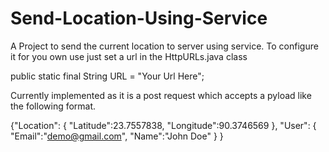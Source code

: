 # Send-Location-Using-Service
A Project to send the current location to server using service. To configure it for you own use just set a url in the HttpURLs.java class

public static final String URL = "Your Url Here";

Currently implemented as it is a post request which accepts a pyload like the following format.

{"Location":
  {
    "Latitude":23.7557838,
    "Longitude":90.3746569
  },
  "User":
    {
      "Email":"demo@gmail.com",
      "Name":"John Doe"
    }
}
